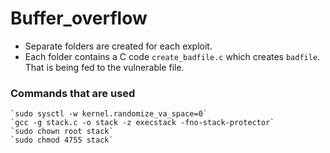 # Buffer_overflow

* Separate folders are created for each exploit.
* Each folder contains a C code `create_badfile.c` which creates `badfile`. That is being fed to the vulnerable file.

### Commands that are used 
	`sudo sysctl -w kernel.randomize_va_space=0`
	`gcc -g stack.c -o stack -z execstack -fno-stack-protector`
	`sudo chown root stack`
	`sudo chmod 4755 stack`
